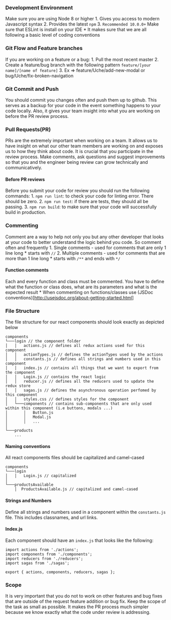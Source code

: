 ### Development Environment
Make sure you are using Node 8 or higher
    1. Gives you access to modern Javascript syntax
    2. Provides the latest `npm`
    3. `Recommended 10.0.0+`
Make sure that ESLint is install on your IDE
    * It makes sure that we are all following a basic level of coding conventions

### Git Flow and Feature branches
If you are working on a feature or a bug:
    1. Pull the most recent master
    2. Create a feature/bug branch with the following pattern `feature/[your name]/[name of feature]`
    3. Ex => feature/Uche/add-new-modal or bug/Uche/fix-broken-navigation

### Git Commit and Push
You should commit you changes often and push them up to github. This serves as a backup
for your code in the event something happens to your code locally. Also, it gives your
team insight into what you are working on before the PR review process.

### Pull Requests(PR)
PRs are the extremely important when working on a team. It allows us to have insight
on what our other team members are working on and exposes us to how they think about
code. It is crucial that you participate in the review process. Make comments, ask
questions and suggest improvements so that you and the engineer being review can
grow technically and communicatively.
#### Before PR reviews
Before you submit your code for review you should run the following commands:
    1. `npm run lint`: to check your code for linting error. There should be zero.
    2. `npm run test`: if there are tests, they should all be passing.
    3. `npm run build`: to make sure that your code will successfully build in production.

### Commenting
Comment are a way to help not only you but any other developer that looks at your
code to better understand the logic behind you code. So comment often and frequently
    1. Single comments - used for comments that are only 1 line long
        * starts with `//`
    2. Multiple comments - used for comments that are more than 1 line long
        * starts with `/**` and ends with `*/`
#### Function comments
Each and every function and class must be commented. You have to define what the
function or class does, what are its parameters and what is the expected result
    * When commenting on functions/classes use (JSDoc conventions)[http://usejsdoc.org/about-getting-started.html]

### File Structure
The file structure for our react components should look exactly as depicted below
```
components
└───login // the component folder
│   │   actions.js // defines all redux actions used for this component
│   │   actionTypes.js // defines the actionTypes used by the actions
│   │   constants.js // defines all strings and numbers used in this component
│   │   index.js // contains all things that we want to export from the component
│   │   Login.js // contains the react logic
│   │   reducer.js // defines all the reducers used to update the redux store
│   │   sagas.js // defines the asynchronous operation perfomed by this component
│   │   styles.css // defines styles for the component
│   └───components // contains sub-components that are only used within this component (i.e buttons, modals ...)
│       │   Button.js
│       │   Modal.js
│       │   ...
│   
└───products
    ...
```
#### Naming conventions
All react components files should be capitalized and camel-cased
```
components
└───login
│   │   Login.js // capitalized
│   
└───productsAvailable
    │  ProductsAvailable.js // capitalized and camel-cased
```

#### Strings and Numbers
Define all strings and numbers used in a component within the `constants.js` file.
This includes classnames, and url links.

#### Index.js
Each component should have an `index.js` that looks like the following:
```
import actions from './actions';
import components from './components';
import reducers from './reducers';
import sagas from './sagas';

export { actions, components, reducers, sagas };
```

### Scope
It is very important that you do not to work on other features and bug fixes that
are outside of the request feature addition or bug fix. Keep the scope of the task
as small as possible. It makes the PR process much simpler because we know exactly
what the code under review is addressing.
